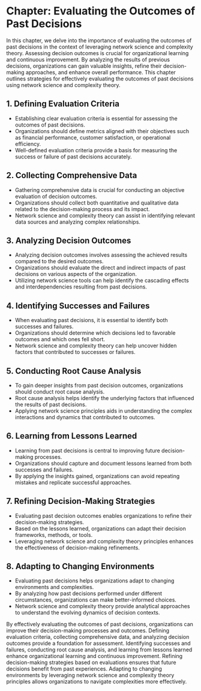 Chapter: Evaluating the Outcomes of Past Decisions
==================================================

In this chapter, we delve into the importance of evaluating the outcomes of past decisions in the context of leveraging network science and complexity theory. Assessing decision outcomes is crucial for organizational learning and continuous improvement. By analyzing the results of previous decisions, organizations can gain valuable insights, refine their decision-making approaches, and enhance overall performance. This chapter outlines strategies for effectively evaluating the outcomes of past decisions using network science and complexity theory.

**1. Defining Evaluation Criteria**
-----------------------------------

* Establishing clear evaluation criteria is essential for assessing the outcomes of past decisions.
* Organizations should define metrics aligned with their objectives such as financial performance, customer satisfaction, or operational efficiency.
* Well-defined evaluation criteria provide a basis for measuring the success or failure of past decisions accurately.

**2. Collecting Comprehensive Data**
------------------------------------

* Gathering comprehensive data is crucial for conducting an objective evaluation of decision outcomes.
* Organizations should collect both quantitative and qualitative data related to the decision-making process and its impact.
* Network science and complexity theory can assist in identifying relevant data sources and analyzing complex relationships.

**3. Analyzing Decision Outcomes**
----------------------------------

* Analyzing decision outcomes involves assessing the achieved results compared to the desired outcomes.
* Organizations should evaluate the direct and indirect impacts of past decisions on various aspects of the organization.
* Utilizing network science tools can help identify the cascading effects and interdependencies resulting from past decisions.

**4. Identifying Successes and Failures**
-----------------------------------------

* When evaluating past decisions, it is essential to identify both successes and failures.
* Organizations should determine which decisions led to favorable outcomes and which ones fell short.
* Network science and complexity theory can help uncover hidden factors that contributed to successes or failures.

**5. Conducting Root Cause Analysis**
-------------------------------------

* To gain deeper insights from past decision outcomes, organizations should conduct root cause analysis.
* Root cause analysis helps identify the underlying factors that influenced the results of past decisions.
* Applying network science principles aids in understanding the complex interactions and dynamics that contributed to outcomes.

**6. Learning from Lessons Learned**
------------------------------------

* Learning from past decisions is central to improving future decision-making processes.
* Organizations should capture and document lessons learned from both successes and failures.
* By applying the insights gained, organizations can avoid repeating mistakes and replicate successful approaches.

**7. Refining Decision-Making Strategies**
------------------------------------------

* Evaluating past decision outcomes enables organizations to refine their decision-making strategies.
* Based on the lessons learned, organizations can adapt their decision frameworks, methods, or tools.
* Leveraging network science and complexity theory principles enhances the effectiveness of decision-making refinements.

**8. Adapting to Changing Environments**
----------------------------------------

* Evaluating past decisions helps organizations adapt to changing environments and complexities.
* By analyzing how past decisions performed under different circumstances, organizations can make better-informed choices.
* Network science and complexity theory provide analytical approaches to understand the evolving dynamics of decision contexts.

By effectively evaluating the outcomes of past decisions, organizations can improve their decision-making processes and outcomes. Defining evaluation criteria, collecting comprehensive data, and analyzing decision outcomes provide a foundation for assessment. Identifying successes and failures, conducting root cause analysis, and learning from lessons learned enhance organizational learning and continuous improvement. Refining decision-making strategies based on evaluations ensures that future decisions benefit from past experiences. Adapting to changing environments by leveraging network science and complexity theory principles allows organizations to navigate complexities more effectively.
